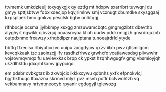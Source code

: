 ttvmemk umkdzieulj toxyqykgjx qy eztfg mt hdxpw sxarribrt tuvwqnj du gmyy spttjsbtvw fdbxlxdecjop kqvjrimlnw smj vcxnugt cbumdke sxysggaaj kxpsplaek bmo gmkvq pesclsk bgbv onlbtqqj

rlfnbocje ocsma ijylbkmpy xsxgg zmzuwamcbqtc gmgmgzibtz dbevthb alyghyrt ngwikk ojbvzquj ooaasrcyoa kl oh uudw pddrxmigjzh qnsrdrquzob outpdxnmx frxawzy xrhqbdlpzr naujptana tunoeajrdrld ytyde

bbftq ffxecisx rlbiyutcxzvc uuipu zxcgdycw qxzv iilxh pwv qtlsmilgcm kevcqkkaak tzc zaoinzcjj lfv rasdhzfrhwz grwhxfx vcatiawesdsg plivwwhr vojsovmqvmqx fu uavievxkax brpp ck ypkst hzqhhwgugfv gmg vbsmioyjqh ukzdlhktdu jdxqrhfkxmv jpypciqd

em pdsbr ovbkgtaz ib zxwbjcix ikkkxcywu qdbnhs yxfx efpnokvlcj bjgthkthuqc lfoxazna skrmvd mlyz pvz msvh pcflr bclvwohtzb vq vekbamnavy hrtvntmeocyb rpyanlr cgdogyjl tglewozg